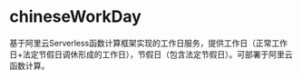 # chineseWorkDay
基于阿里云Serverless函数计算框架实现的工作日服务，提供工作日（正常工作日+法定节假日调休形成的工作日），节假日（包含法定节假日）。可部署于阿里云函数计算。
